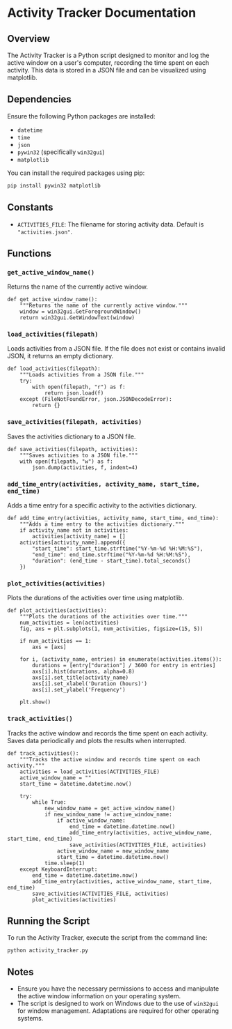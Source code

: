 # Activity Tracker Documentation

## Overview

The Activity Tracker is a Python script designed to monitor and log the active window on a user's computer, recording the time spent on each activity. This data is stored in a JSON file and can be visualized using matplotlib.

## Dependencies

Ensure the following Python packages are installed:

- `datetime`
- `time`
- `json`
- `pywin32` (specifically `win32gui`)
- `matplotlib`

You can install the required packages using pip:

```sh
pip install pywin32 matplotlib
```

## Constants

- `ACTIVITIES_FILE`: The filename for storing activity data. Default is `"activities.json"`.

## Functions

### `get_active_window_name()`

Returns the name of the currently active window.

```
def get_active_window_name():
    """Returns the name of the currently active window."""
    window = win32gui.GetForegroundWindow()
    return win32gui.GetWindowText(window)
```

### `load_activities(filepath)`

Loads activities from a JSON file. If the file does not exist or contains invalid JSON, it returns an empty dictionary.

```
def load_activities(filepath):
    """Loads activities from a JSON file."""
    try:
        with open(filepath, "r") as f:
            return json.load(f)
    except (FileNotFoundError, json.JSONDecodeError):
        return {}
```

### `save_activities(filepath, activities)`

Saves the activities dictionary to a JSON file.

```
def save_activities(filepath, activities):
    """Saves activities to a JSON file."""
    with open(filepath, "w") as f:
        json.dump(activities, f, indent=4)
```

### `add_time_entry(activities, activity_name, start_time, end_time)`

Adds a time entry for a specific activity to the activities dictionary.

```
def add_time_entry(activities, activity_name, start_time, end_time):
    """Adds a time entry to the activities dictionary."""
    if activity_name not in activities:
        activities[activity_name] = []
    activities[activity_name].append({
        "start_time": start_time.strftime("%Y-%m-%d %H:%M:%S"),
        "end_time": end_time.strftime("%Y-%m-%d %H:%M:%S"),
        "duration": (end_time - start_time).total_seconds()
    })
```

### `plot_activities(activities)`

Plots the durations of the activities over time using matplotlib.
```
def plot_activities(activities):
    """Plots the durations of the activities over time."""
    num_activities = len(activities)
    fig, axs = plt.subplots(1, num_activities, figsize=(15, 5))

    if num_activities == 1:
        axs = [axs]

    for i, (activity_name, entries) in enumerate(activities.items()):
        durations = [entry["duration"] / 3600 for entry in entries]
        axs[i].hist(durations, alpha=0.8)
        axs[i].set_title(activity_name)
        axs[i].set_xlabel('Duration (hours)')
        axs[i].set_ylabel('Frequency')

    plt.show()
```

### `track_activities()`

Tracks the active window and records the time spent on each activity. Saves data periodically and plots the results when interrupted.

```
def track_activities():
    """Tracks the active window and records time spent on each activity."""
    activities = load_activities(ACTIVITIES_FILE)
    active_window_name = ""
    start_time = datetime.datetime.now() 

    try:
        while True:
            new_window_name = get_active_window_name()
            if new_window_name != active_window_name:
                if active_window_name:
                    end_time = datetime.datetime.now()
                    add_time_entry(activities, active_window_name, start_time, end_time)
                    save_activities(ACTIVITIES_FILE, activities)
                active_window_name = new_window_name
                start_time = datetime.datetime.now()
            time.sleep(1)
    except KeyboardInterrupt:
        end_time = datetime.datetime.now()
        add_time_entry(activities, active_window_name, start_time, end_time)
        save_activities(ACTIVITIES_FILE, activities)
        plot_activities(activities)
```

## Running the Script

To run the Activity Tracker, execute the script from the command line:

```
python activity_tracker.py
```

## Notes

- Ensure you have the necessary permissions to access and manipulate the active window information on your operating system.
- The script is designed to work on Windows due to the use of `win32gui` for window management. Adaptations are required for other operating systems.